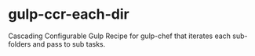 # gulp-ccr-each-dir
Cascading Configurable Gulp Recipe for gulp-chef that iterates each sub-folders and pass to sub tasks.
